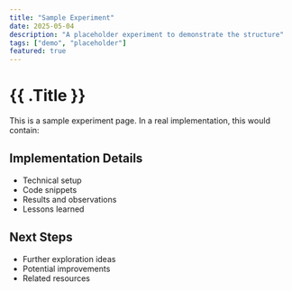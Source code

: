 ```yaml
---
title: "Sample Experiment"
date: 2025-05-04
description: "A placeholder experiment to demonstrate the structure"
tags: ["demo", "placeholder"]
featured: true
---
```


# {{ .Title }}

This is a sample experiment page. In a real implementation, this would contain:

## Implementation Details

- Technical setup
- Code snippets
- Results and observations
- Lessons learned

## Next Steps

- Further exploration ideas
- Potential improvements
- Related resources
